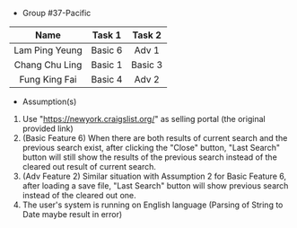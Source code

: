 * Group #37-Pacific

| Name | Task 1 | Task 2 |
| :---: | :---: | :---: |
| Lam Ping Yeung | Basic 6 | Adv 1 |
| Chang Chu Ling | Basic 1 | Basic 3|
| Fung King Fai | Basic 4 | Adv 2 |

* Assumption(s)
1. Use "https://newyork.craigslist.org/" as selling portal (the original provided link)
2. (Basic Feature 6) When there are both results of current search and the previous search exist, after clicking the "Close" button, "Last Search" button will still show the results of the previous search instead of the cleared out result of current search.
3. (Adv Feature 2) Similar situation with Assumption 2 for Basic Feature 6, after loading a save file, "Last Search" button will show previous search instead of the cleared out one.
4. The user's system is running on English language (Parsing of String to Date maybe result in error)